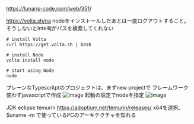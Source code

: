 https://lunaris-code.com/web/351/

https://volta.sh/na
nodeをインストールしたあとは一度ログアウトすること。そうしないとIntellijがパスを検索してくれない
```
# install Volta
curl https://get.volta.sh | bash

# install Node
volta install node

# start using Node
node
```
プレーンなTypescritptのプロジェクトは、まずnew projectで フレームワーク使わずjavascriptで作成
![image](https://github.com/kaooshim/ubuntusetup/assets/63496960/eca1fabf-8b7f-4ff4-8458-e7b4860b8743)
起動の設定でnodeを指定
![image](https://github.com/kaooshim/ubuntusetup/assets/63496960/9dc78d52-effd-46ae-9b3b-9bafbc220660)


JDK
eclipse temurin
https://adoptium.net/temurin/releases/
x64を選択。$uname -m で使っているPCのアーキテクチャを知れる

